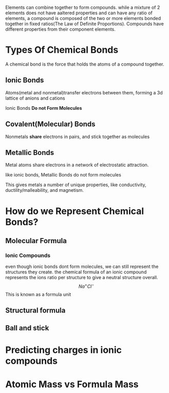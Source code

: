 Elements can combine together to form compounds. while a mixture of 2 elements does not have aaltered properties and can have any ratio of elements, a compound is composed of the two or more elements bonded together in fixed ratios(The Law of Definite Proportions). Compounds have different properties from their component elements. 

# Types Of Chemical Bonds
A chemical bond is the force that holds the atoms of a compound together. 
## Ionic Bonds
Atoms(metal and nonmetal)transfer electrons between them, forming a 3d lattice of anions and cations

Ionic Bonds **Do not Form Molecules**



## Covalent(Molecular) Bonds
Nonmetals **share** electrons in pairs, and stick together as molecules


## Metallic Bonds
Metal atoms share electrons in a network of electrostatic attraction.

like ionic bonds, Metallic Bonds do not form molecules

This gives metals a number of unique properties, like conductivity, ductility/malleability, and magnetism.

# How do we Represent Chemical Bonds?
## Molecular Formula
### Ionic Compounds
even though ionic bonds dont form molecules, we can still represent the structures they create. the chemical formula of an ionic compound represents the ions ratio per structure to give a neutral structure overall. $$Na^+Cl^-$$
This is known as a formula unit

## Structural formula


## Ball and stick


# Predicting charges in ionic compounds

# 

# Atomic Mass vs Formula Mass

